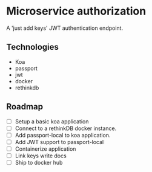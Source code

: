 # Microservice authorization
A 'just add keys' JWT authentication endpoint.

## Technologies 
- Koa
- passport
- jwt
- docker
- rethinkdb

## Roadmap
- [ ] Setup a basic koa application
- [ ] Connect to a rethinkDB docker instance.
- [ ] Add passport-local to koa application. 
- [ ] Add JWT support to passport-local
- [ ] Containerize application
- [ ] Link keys write docs
- [ ] Ship to docker hub
